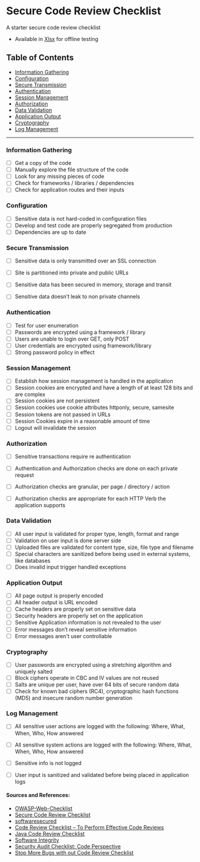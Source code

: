 # Secure Code Review Checklist
A starter secure code review checklist

- Available in [Xlsx](Secure_Code_Checklist.xlsx) for offline testing

## Table of Contents

* [Information Gathering](#Information)
* [Configuration](#Configuration)
* [Secure Transmission](#Transmission)
* [Authentication](#Authentication)
* [Session Management](#Session)
* [Authorization](#Authorization)
* [Data Validation](#Validation)
* [Application Output](#Output)
* [Cryptography](#Cryptography)
* [Log Management](#Log)

------
### <a name="Information">Information Gathering</a>
- [ ] Get a copy of the code
- [ ] Manually explore the file structure of the code
- [ ] Look for any missing pieces of code
- [ ] Check for frameworks / libraries / dependencies
- [ ] Check for application routes and their inputs

### <a name="Configuration">Configuration</a>
- [ ] Sensitive data is not hard-coded in configuration files
- [ ] Develop and test code are properly segregated from production
- [ ] Dependencies are up to date

### <a name="Transmission">Secure Transmission</a>
- [ ] Sensitive data is only transmitted over an SSL connection
- [ ] Site is partitioned into private and public URLs
- [ ] Sensitive data has been secured in memory, storage and transit
- [ ] Sensitive data doesn’t leak to non private channels


### <a name="Authentication">Authentication</a>
- [ ] Test for user enumeration
- [ ] Passwords are encrypted using a framework / library
- [ ] Users are unable to login over GET, only POST
- [ ] User credentials are encrypted using framework/library 
- [ ] Strong password policy in effect

### <a name="Session">Session Management</a>
- [ ] Establish how session management is handled in the application
- [ ] Session cookies are encrypted and have a length of at least 128 bits and are complex
- [ ] Session cookies are not persistent
- [ ] Session cookies use cookie attributes httponly, secure, samesite
- [ ] Session tokens are not passed in URLs
- [ ] Session Cookies expire in a reasonable amount of time
- [ ] Logout will invalidate the session

### <a name="Authorization">Authorization</a>
- [ ] Sensitive transactions require re authentication
- [ ] Authentication and Authorization checks are done on each private request
- [ ] Authorization checks are granular, per page / directory / action
- [ ] Authorization checks are appropriate for each HTTP Verb the application supports


### <a name="Validation">Data Validation</a>
- [ ] All user input is validated for proper type, length, format and range
- [ ] Validation on user input is done server side
- [ ] Uploaded files are validated for content type, size, file type and filename
- [ ] Special characters are sanitized before being used in external systems, like databases
- [ ] Does invalid input trigger handled exceptions

### <a name="Output">Application Output</a>
- [ ] All page output is properly encoded
- [ ] All header output is URL encoded
- [ ] Cache headers are properly set on sensitive data
- [ ] Security headers are properly set on the application
- [ ] Sensitive Application information is not revealed to the user
- [ ] Error messages don’t reveal sensitive information
- [ ] Error messages aren't user controllable

### <a name="Cryptography">Cryptography</a>
- [ ] User passwords are encrypted using a stretching algorithm and uniquely salted
- [ ] Block ciphers operate in CBC and IV values are not reused
- [ ] Salts are unique per user, have over 64 bits of secure random data
- [ ] Check for known bad ciphers (RC4), cryptographic hash functions (MD5) and insecure random number generation

### <a name="Log">Log Management</a>
- [ ] All sensitive user actions are logged with the following: Where, What, When, Who, How answered
- [ ] All sensitive system actions are logged with the following: Where, What, When, Who, How answered
- [ ] Sensitive info is not logged
- [ ] User input is sanitized and validated before being placed in application logs


#### Sources and References:

- [OWASP-Web-Checklist](https://github.com/0xRadi/OWASP-Web-Checklist)
- [Secure Code Review Checklist](https://arch.simplicable.com/arch/new/secure-code-review-checklist)
- [softwaresecured](https://github.com/softwaresecured/secure-code-review-checklist)
- [Code Review Checklist – To Perform Effective Code Reviews](https://www.evoketechnologies.com/blog/code-review-checklist-perform-effective-code-reviews/)
- [Java Code Review Checklist](https://dzone.com/articles/java-code-review-checklist)
- [Software Integrity](https://www.synopsys.com/blogs/software-security/code-review-checklist/)
- [Security Audit Checklist: Code Perspective](https://courses.cs.washington.edu/courses/cse403/10wi/lectures/security_audit_checklist.pdf)
- [Stop More Bugs with out Code Review Checklist](https://jesseheines.com/~heines/91.462/Resources/CodeReviewChecklists/StopMoreBugsWithOurCodeReviewChecklist_FogCreekBlog_2015-03-23.pdf)

